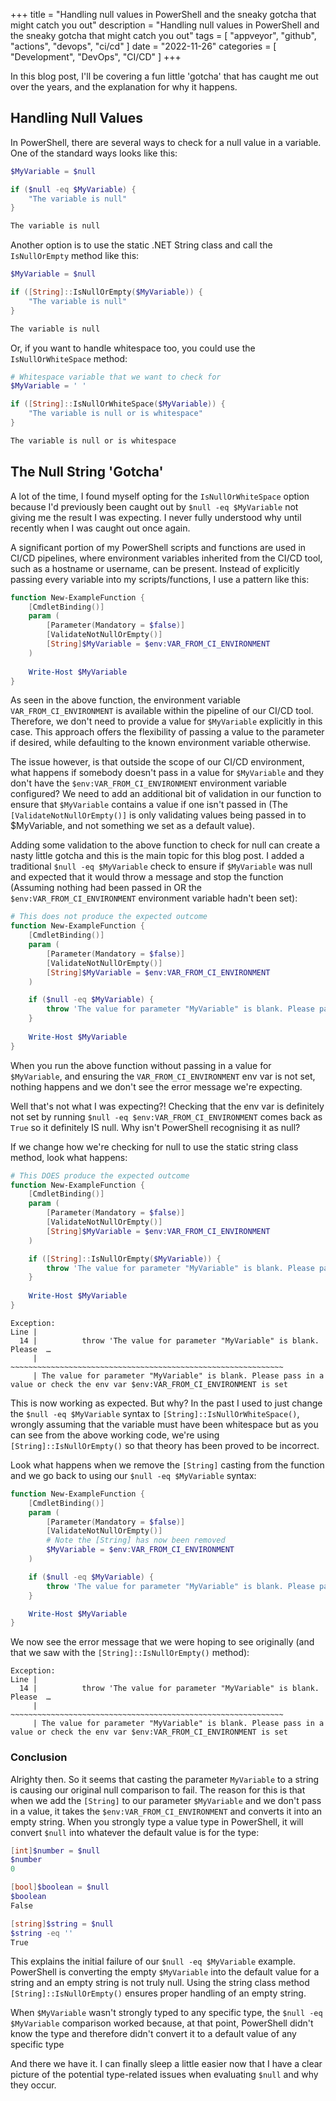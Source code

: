 +++
title = "Handling null values in PowerShell and the sneaky gotcha that might catch you out"
description = "Handling null values in PowerShell and the sneaky gotcha that might catch you out"
tags = [
    "appveyor",
    "github",
    "actions",
    "devops",
    "ci/cd"
]
date = "2022-11-26"
categories = [
    "Development",
    "DevOps",
    "CI/CD"
]
+++


In this blog post, I'll be covering a fun little 'gotcha' that has caught me out over the years, and the explanation
for why it happens.

## Handling Null Values

In PowerShell, there are several ways to check for a null value in a variable. One of the standard ways looks like this:

```powershell
$MyVariable = $null

if ($null -eq $MyVariable) {
    "The variable is null"
}

The variable is null
```

Another option is to use the static .NET String class and call the `IsNullOrEmpty` method like this:

```powershell
$MyVariable = $null

if ([String]::IsNullOrEmpty($MyVariable)) {
    "The variable is null"
}

The variable is null
```

Or, if you want to handle whitespace too, you could use the `IsNullOrWhiteSpace` method:

```powershell
# Whitespace variable that we want to check for
$MyVariable = ' '

if ([String]::IsNullOrWhiteSpace($MyVariable)) {
    "The variable is null or is whitespace"
}

The variable is null or is whitespace
```

## The Null String 'Gotcha'

A lot of the time, I found myself opting for the `IsNullOrWhiteSpace` option because I'd previously been caught out by
`$null -eq $MyVariable` not giving me the result I was expecting. I never fully understood why until recently when I was
caught out once again.

A significant portion of my PowerShell scripts and functions are used in CI/CD pipelines, where environment variables
inherited from the CI/CD tool, such as a hostname or username, can be present. Instead of explicitly passing every
variable into my scripts/functions, I use a pattern like this:

```powershell
function New-ExampleFunction {
    [CmdletBinding()]
    param (
        [Parameter(Mandatory = $false)]
        [ValidateNotNullOrEmpty()]
        [String]$MyVariable = $env:VAR_FROM_CI_ENVIRONMENT
    )
    
    Write-Host $MyVariable
}
```

As seen in the above function, the environment variable `VAR_FROM_CI_ENVIRONMENT` is available within the pipeline
of our CI/CD tool. Therefore, we don't need to provide a value for `$MyVariable` explicitly in this case.
This approach offers the flexibility of passing a value to the parameter if desired, while defaulting to the known
environment variable otherwise.

The issue however, is that outside the scope of our CI/CD environment, what happens if somebody doesn't pass in a value
for `$MyVariable` and they don't have the `$env:VAR_FROM_CI_ENVIRONMENT` environment variable configured? We need to add
an additional bit of validation in our function to ensure that `$MyVariable` contains a value if one isn't passed in
(The `[ValidateNotNullOrEmpty()]` is only validating values being passed in to $MyVariable, and not something we set as a default value).

Adding some validation to the above function to check for null can create a nasty little gotcha and this is the main topic
for this blog post. I added a traditional `$null -eq $MyVariable` check to ensure if `$MyVariable` was null and expected
that it would throw a message and stop the function (Assuming nothing
had been passed in OR the `$env:VAR_FROM_CI_ENVIRONMENT` environment variable hadn't been set):

```powershell
# This does not produce the expected outcome
function New-ExampleFunction {
    [CmdletBinding()]
    param (
        [Parameter(Mandatory = $false)]
        [ValidateNotNullOrEmpty()]
        [String]$MyVariable = $env:VAR_FROM_CI_ENVIRONMENT
    )

    if ($null -eq $MyVariable) {
        throw 'The value for parameter "MyVariable" is blank. Please pass in a value or check the env var $env:VAR_FROM_CI_ENVIRONMENT is set'
    }
    
    Write-Host $MyVariable
}
```

When you run the above function without passing in a value for `$MyVariable`, and ensuring the `VAR_FROM_CI_ENVIRONMENT`
env var is not set, nothing happens and we don't see the error message we're expecting.

Well that's not what I was expecting?! Checking that the env var is definitely not set by running `$null -eq $env:VAR_FROM_CI_ENVIRONMENT`
comes back as `True` so it definitely IS null. Why isn't PowerShell recognising it as null?

If we change how we're checking for null to use the static string class method, look what happens:

```powershell
# This DOES produce the expected outcome
function New-ExampleFunction {
    [CmdletBinding()]
    param (
        [Parameter(Mandatory = $false)]
        [ValidateNotNullOrEmpty()]
        [String]$MyVariable = $env:VAR_FROM_CI_ENVIRONMENT
    )

    if ([String]::IsNullOrEmpty($MyVariable)) {
        throw 'The value for parameter "MyVariable" is blank. Please pass in a value or check the env var $env:VAR_FROM_CI_ENVIRONMENT is set'
    }
    
    Write-Host $MyVariable
}
```

```text
Exception: 
Line |
  14 |          throw 'The value for parameter "MyVariable" is blank. Please  …
     |          ~~~~~~~~~~~~~~~~~~~~~~~~~~~~~~~~~~~~~~~~~~~~~~~~~~~~~~~~~~~~~
     | The value for parameter "MyVariable" is blank. Please pass in a value or check the env var $env:VAR_FROM_CI_ENVIRONMENT is set
```

This is now working as expected. But why? In the past I used to just change the `$null -eq $MyVariable` syntax to
`[String]::IsNullOrWhiteSpace()`, wrongly assuming that the variable must have been whitespace but as you can see from
the above working code, we're using `[String]::IsNullOrEmpty()` so that theory has been proved to be incorrect.

Look what happens when we remove the `[String]` casting from the function and we go back to using our `$null -eq $MyVariable`
syntax:

```powershell
function New-ExampleFunction {
    [CmdletBinding()]
    param (
        [Parameter(Mandatory = $false)]
        [ValidateNotNullOrEmpty()]
        # Note the [String] has now been removed
        $MyVariable = $env:VAR_FROM_CI_ENVIRONMENT
    )

    if ($null -eq $MyVariable) {
        throw 'The value for parameter "MyVariable" is blank. Please pass in a value or check the env var $env:VAR_FROM_CI_ENVIRONMENT is set'
    }

    Write-Host $MyVariable
}
```

We now see the error message that we were hoping to see originally (and that we saw with the `[String]::IsNullOrEmpty()` method):

```text
Exception: 
Line |
  14 |          throw 'The value for parameter "MyVariable" is blank. Please  …
     |          ~~~~~~~~~~~~~~~~~~~~~~~~~~~~~~~~~~~~~~~~~~~~~~~~~~~~~~~~~~~~~
     | The value for parameter "MyVariable" is blank. Please pass in a value or check the env var $env:VAR_FROM_CI_ENVIRONMENT is set
```

### Conclusion

Alrighty then. So it seems that casting the parameter `MyVariable` to a string is causing our original null comparison to fail.
The reason for this is that when we add the `[String]` to our parameter `$MyVariable` and we don't pass in a value, it
takes the `$env:VAR_FROM_CI_ENVIRONMENT` and converts it into an empty string. When you strongly type a value type in PowerShell,
it will convert `$null` into whatever the default value is for the type:

```powershell
[int]$number = $null
$number
0

[bool]$boolean = $null
$boolean
False

[string]$string = $null
$string -eq ''
True
```

This explains the initial failure of our `$null -eq $MyVariable` example. PowerShell is converting the empty `$MyVariable` into
the default value for a string and an empty string is not truly null.
Using the string class method `[String]::IsNullOrEmpty()` ensures proper handling of an empty string.

When `$MyVariable` wasn't strongly typed to any specific type, the `$null -eq $MyVariable` comparison worked because,
at that point, PowerShell didn't know the type and therefore didn't convert it to a default value of any specific type

And there we have it. I can finally sleep a little easier now that I have a clear picture of the potential
type-related issues when evaluating `$null` and why they occur.
